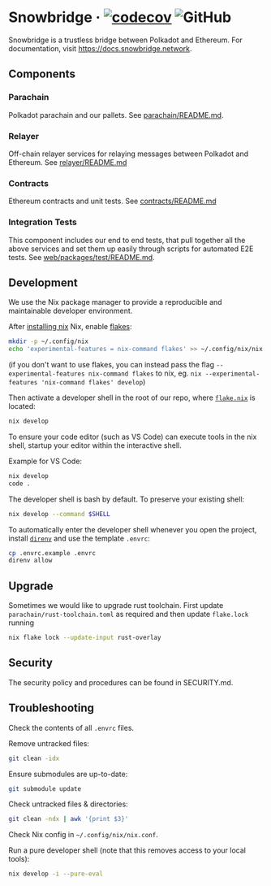 # Snowbridge &middot; [![codecov](https://codecov.io/gh/Snowfork/snowbridge/branch/main/graph/badge.svg?token=9hvgSws4rN)](https://codecov.io/gh/Snowfork/snowbridge) ![GitHub](https://img.shields.io/github/license/Snowfork/snowbridge)

Snowbridge is a trustless bridge between Polkadot and Ethereum. For documentation, visit https://docs.snowbridge.network.

## Components

### Parachain

Polkadot parachain and our pallets. See [parachain/README.md](parachain/README.md).

### Relayer

Off-chain relayer services for relaying messages between Polkadot and Ethereum. See [relayer/README.md](relayer/README.md)

### Contracts

Ethereum contracts and unit tests. See [contracts/README.md](contracts/README.md)

### Integration Tests

This component includes our end to end tests, that pull together all the above services and set them up easily through scripts for automated E2E tests. See [web/packages/test/README.md](web/packages/test/README.md).

## Development

We use the Nix package manager to provide a reproducible and maintainable developer environment.

After [installing nix](https://nixos.org/download.html) Nix, enable [flakes](https://nixos.wiki/wiki/Flakes):

```sh
mkdir -p ~/.config/nix
echo 'experimental-features = nix-command flakes' >> ~/.config/nix/nix.conf
```

(if you don't want to use flakes, you can instead pass the flag `--experimental-features nix-command flakes` to nix, eg.
`nix --experimental-features 'nix-command flakes' develop`)

Then activate a developer shell in the root of our repo, where [`flake.nix`](./flake.nix) is located:

```sh
nix develop
```

To ensure your code editor (such as VS Code) can execute tools in the nix shell, startup your editor within the
interactive shell.

Example for VS Code:

```sh
nix develop
code .
```

The developer shell is bash by default. To preserve your existing shell:

```sh
nix develop --command $SHELL
```

To automatically enter the developer shell whenever you open the project, install
[`direnv`](https://direnv.net/docs/installation.html) and use the template `.envrc`:

```sh
cp .envrc.example .envrc
direnv allow
````

## Upgrade

Sometimes we would like to upgrade rust toolchain. First update `parachain/rust-toolchain.toml` as required and then update `flake.lock` running
```sh
nix flake lock --update-input rust-overlay
```

## Security

The security policy and procedures can be found in SECURITY.md.

## Troubleshooting

Check the contents of all `.envrc` files.

Remove untracked files:
```sh
git clean -idx
```

Ensure submodules are up-to-date:
```sh
git submodule update
```

Check untracked files & directories:
```sh
git clean -ndx | awk '{print $3}'
```

Check Nix config in `~/.config/nix/nix.conf`.

Run a pure developer shell (note that this removes access to your local tools):
```sh
nix develop -i --pure-eval
```
